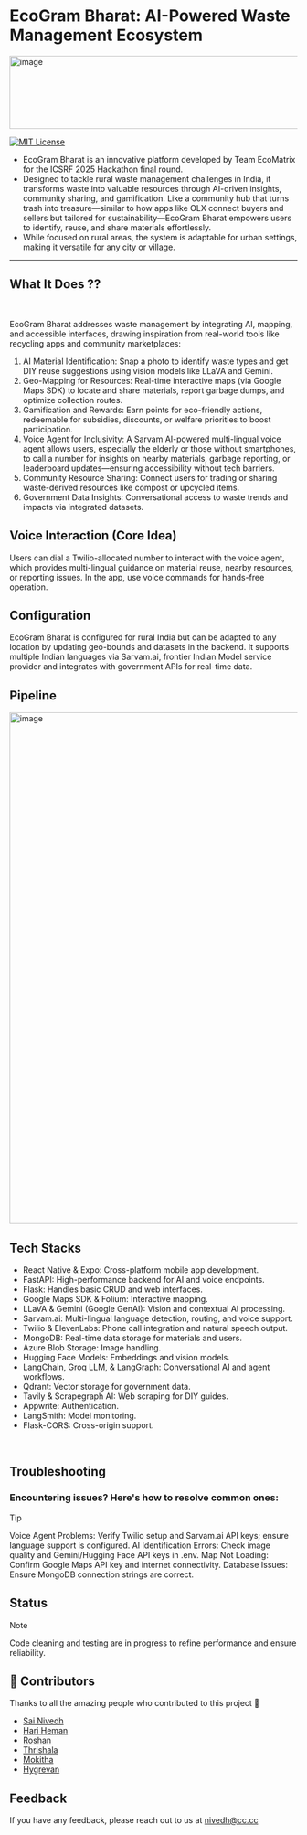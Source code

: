 # EcoGram Bharat: AI-Powered Waste Management Ecosystem

<img width="512" height="128" alt="image" src="https://github.com/user-attachments/assets/30429389-c6a2-4a6b-9a01-d945a5c0c8d8" />


[![MIT License](https://img.shields.io/badge/License-MIT-green.svg)](https://choosealicense.com/licenses/mit/)

- EcoGram Bharat is an innovative platform developed by Team EcoMatrix for the ICSRF 2025 Hackathon final round.
- Designed to tackle rural waste management challenges in India, it transforms waste into valuable resources through AI-driven insights, community sharing, and gamification. Like a community hub that turns trash into treasure—similar to how apps like OLX connect buyers and sellers but tailored for sustainability—EcoGram Bharat empowers users to identify, reuse, and share materials effortlessly.
- While focused on rural areas, the system is adaptable for urban settings, making it versatile for any city or village.

---

## What It Does ??
<br>

EcoGram Bharat addresses waste management by integrating AI, mapping, and accessible interfaces, drawing inspiration from real-world tools like recycling apps and community marketplaces:

1. AI Material Identification: Snap a photo to identify waste types and get DIY reuse suggestions using vision models like LLaVA and Gemini.
2. Geo-Mapping for Resources: Real-time interactive maps (via Google Maps SDK) to locate and share materials, report garbage dumps, and optimize collection routes.
3. Gamification and Rewards: Earn points for eco-friendly actions, redeemable for subsidies, discounts, or welfare priorities to boost participation.
4. Voice Agent for Inclusivity: A Sarvam AI-powered multi-lingual voice agent allows users, especially the elderly or those without smartphones, to call a number for insights on nearby materials, garbage reporting, or leaderboard updates—ensuring accessibility without tech barriers.
5. Community Resource Sharing: Connect users for trading or sharing waste-derived resources like compost or upcycled items.
6. Government Data Insights: Conversational access to waste trends and impacts via integrated datasets.



## Voice Interaction (Core Idea)

Users can dial a Twilio-allocated number to interact with the voice agent, which provides multi-lingual guidance on material reuse, nearby resources, or reporting issues.
In the app, use voice commands for hands-free operation.

## Configuration
EcoGram Bharat is configured for rural India but can be adapted to any location by updating geo-bounds and datasets in the backend. It supports multiple Indian languages via Sarvam.ai, frontier Indian Model service provider and integrates with government APIs for real-time data.


## Pipeline
<img width="729" height="895" alt="image" src="https://github.com/user-attachments/assets/ed1f69cd-aee5-40ae-854f-68b13e35afdb" />

## Tech Stacks
- React Native & Expo: Cross-platform mobile app development.
- FastAPI: High-performance backend for AI and voice endpoints.
- Flask: Handles basic CRUD and web interfaces.
- Google Maps SDK & Folium: Interactive mapping.
- LLaVA & Gemini (Google GenAI): Vision and contextual AI processing.
- Sarvam.ai: Multi-lingual language detection, routing, and voice support.
- Twilio & ElevenLabs: Phone call integration and natural speech output.
- MongoDB: Real-time data storage for materials and users.
- Azure Blob Storage: Image handling.
- Hugging Face Models: Embeddings and vision models.
- LangChain, Groq LLM, & LangGraph: Conversational AI and agent workflows.
- Qdrant: Vector storage for government data.
- Tavily & Scrapegraph AI: Web scraping for DIY guides.
- Appwrite: Authentication.
- LangSmith: Model monitoring.
- Flask-CORS: Cross-origin support.

<br>

## Troubleshooting
### Encountering issues? Here's how to resolve common ones:

>[!TIP]
> Voice Agent Problems: Verify Twilio setup and Sarvam.ai API keys; ensure language support is configured.
> AI Identification Errors: Check image quality and Gemini/Hugging Face API keys in .env.
> Map Not Loading: Confirm Google Maps API key and internet connectivity.
> Database Issues: Ensure MongoDB connection strings are correct.

## Status

>[!NOTE]
> Code cleaning and testing are in progress to refine performance and ensure reliability.


## 👥 Contributors

Thanks to all the amazing people who contributed to this project 💚

- [Sai Nivedh](https://github.com/SaiNivedh26)  
- [Hari Heman](https://github.com/HXMAN76)  
- [Roshan](https://github.com/Twinn-github09)  
- [Thrishala](https://github.com/thrishalasivakumar)  
- [Mokitha](https://github.com/Mokitha-Sakthi)  
- [Hygrevan](https://github.com/Hygrevan-343)


## Feedback

If you have any feedback, please reach out to us at nivedh@cc.cc


